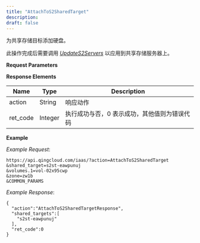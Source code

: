 ```yaml
---
title: "AttachToS2SharedTarget"
description: 
draft: false
---
```




为共享存储目标添加硬盘。

此操作完成后需要调用 [_UpdateS2Servers_](../update_s2_servers/) 以应用到共享存储服务器上。

**Request Parameters**

**Response Elements**

| Name | Type | Description |
| --- | --- | --- |
| action | String | 响应动作 |
| ret_code | Integer | 执行成功与否，0 表示成功，其他值则为错误代码 |

**Example**

_Example Request_:

```
https://api.qingcloud.com/iaas/?action=AttachToS2SharedTarget
&shared_target=s2st-eawpunuj
&volumes.1=vol-02x95cwp
&zone=zw1b
&COMMON_PARAMS
```

_Example Response_:

```
{
  "action":"AttachToS2SharedTargetResponse",
  "shared_targets":[
    "s2st-eawpunuj"
  ],
  "ret_code":0
}
```
